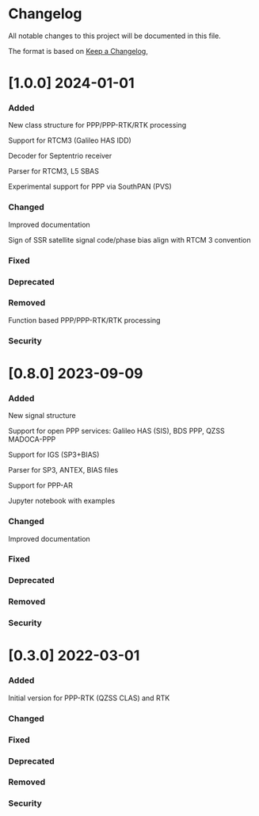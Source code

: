 # Changelog
All notable changes to this project will be documented in this file.

The format is based on [Keep a Changelog](https://keepachangelog.com/en/1.0.0/),


# [1.0.0] 2024-01-01

### Added
New class structure for PPP/PPP-RTK/RTK processing

Support for RTCM3 (Galileo HAS IDD)

Decoder for Septentrio receiver

Parser for RTCM3, L5 SBAS

Experimental support for PPP via SouthPAN (PVS)

### Changed

Improved documentation

Sign of SSR satellite signal code/phase bias align with RTCM 3 convention

### Fixed
### Deprecated
### Removed
Function based PPP/PPP-RTK/RTK processing
### Security

# [0.8.0] 2023-09-09

### Added
New signal structure

Support for open PPP services: Galileo HAS (SIS), BDS PPP, QZSS MADOCA-PPP

Support for IGS (SP3+BIAS)

Parser for SP3, ANTEX, BIAS files

Support for PPP-AR

Jupyter notebook with examples

### Changed

Improved documentation

### Fixed
### Deprecated
### Removed
### Security

# [0.3.0] 2022-03-01

### Added
Initial version for PPP-RTK (QZSS CLAS) and RTK

### Changed
### Fixed
### Deprecated
### Removed
### Security

